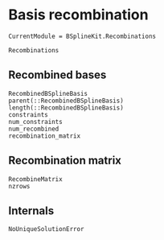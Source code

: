 # Basis recombination

```@meta
CurrentModule = BSplineKit.Recombinations
```

```@docs
Recombinations
```

## Recombined bases

```@docs
RecombinedBSplineBasis
parent(::RecombinedBSplineBasis)
length(::RecombinedBSplineBasis)
constraints
num_constraints
num_recombined
recombination_matrix
```

## Recombination matrix

```@docs
RecombineMatrix
nzrows
```

## Internals

```@docs
NoUniqueSolutionError
```
